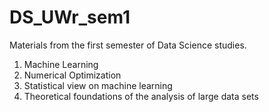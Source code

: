 # DS_UWr_sem1
Materials from the first semester of Data Science studies.

1. Machine Learning
2. Numerical Optimization
3. Statistical view on machine learning
4. Theoretical foundations of the analysis of large data sets 

